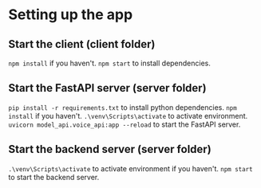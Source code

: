 # Setting up the app

## Start the client (client folder)

`npm install` if you haven't.
`npm start` to install dependencies.

## Start the FastAPI server (server folder)
`pip install -r requirements.txt` to install python dependencies.
`npm install` if you haven't.
`.\venv\Scripts\activate` to activate environment.
`uvicorn model_api.voice_api:app --reload` to start the FastAPI server.

## Start the backend server (server folder)
`.\venv\Scripts\activate` to activate environment if you haven't.
`npm start` to start the backend server.